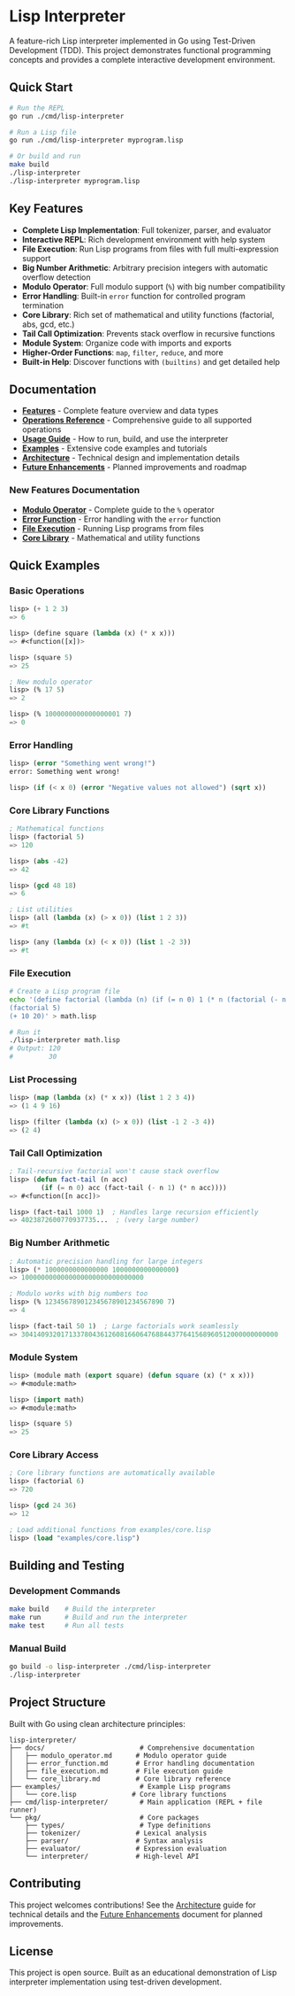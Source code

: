 # Lisp Interpreter

A feature-rich Lisp interpreter implemented in Go using Test-Driven Development (TDD). This project demonstrates functional programming concepts and provides a complete interactive development environment.

## Quick Start

```bash
# Run the REPL
go run ./cmd/lisp-interpreter

# Run a Lisp file
go run ./cmd/lisp-interpreter myprogram.lisp

# Or build and run
make build
./lisp-interpreter
./lisp-interpreter myprogram.lisp
```

## Key Features

- **Complete Lisp Implementation**: Full tokenizer, parser, and evaluator
- **Interactive REPL**: Rich development environment with help system
- **File Execution**: Run Lisp programs from files with full multi-expression support
- **Big Number Arithmetic**: Arbitrary precision integers with automatic overflow detection
- **Modulo Operator**: Full modulo support (`%`) with big number compatibility
- **Error Handling**: Built-in `error` function for controlled program termination
- **Core Library**: Rich set of mathematical and utility functions (factorial, abs, gcd, etc.)
- **Tail Call Optimization**: Prevents stack overflow in recursive functions
- **Module System**: Organize code with imports and exports
- **Higher-Order Functions**: `map`, `filter`, `reduce`, and more
- **Built-in Help**: Discover functions with `(builtins)` and get detailed help

## Documentation

- **[Features](docs/features.md)** - Complete feature overview and data types
- **[Operations Reference](docs/operations.md)** - Comprehensive guide to all supported operations
- **[Usage Guide](docs/usage.md)** - How to run, build, and use the interpreter
- **[Examples](docs/examples.md)** - Extensive code examples and tutorials
- **[Architecture](docs/architecture.md)** - Technical design and implementation details
- **[Future Enhancements](docs/future.md)** - Planned improvements and roadmap

### New Features Documentation

- **[Modulo Operator](docs/modulo_operator.md)** - Complete guide to the `%` operator
- **[Error Function](docs/error_function.md)** - Error handling with the `error` function
- **[File Execution](docs/file_execution.md)** - Running Lisp programs from files
- **[Core Library](docs/core_library.md)** - Mathematical and utility functions

## Quick Examples

### Basic Operations
```lisp
lisp> (+ 1 2 3)
=> 6

lisp> (define square (lambda (x) (* x x)))
=> #<function([x])>

lisp> (square 5)
=> 25

; New modulo operator
lisp> (% 17 5)
=> 2

lisp> (% 1000000000000000001 7)
=> 0
```

### Error Handling
```lisp
lisp> (error "Something went wrong!")
error: Something went wrong!

lisp> (if (< x 0) (error "Negative values not allowed") (sqrt x))
```

### Core Library Functions
```lisp
; Mathematical functions
lisp> (factorial 5)
=> 120

lisp> (abs -42)
=> 42

lisp> (gcd 48 18)
=> 6

; List utilities  
lisp> (all (lambda (x) (> x 0)) (list 1 2 3))
=> #t

lisp> (any (lambda (x) (< x 0)) (list 1 -2 3))
=> #t
```

### File Execution
```bash
# Create a Lisp program file
echo '(define factorial (lambda (n) (if (= n 0) 1 (* n (factorial (- n 1))))))
(factorial 5)
(+ 10 20)' > math.lisp

# Run it
./lisp-interpreter math.lisp
# Output: 120
#         30
```

### List Processing
```lisp
lisp> (map (lambda (x) (* x x)) (list 1 2 3 4))
=> (1 4 9 16)

lisp> (filter (lambda (x) (> x 0)) (list -1 2 -3 4))
=> (2 4)
```

### Tail Call Optimization  
```lisp
; Tail-recursive factorial won't cause stack overflow
lisp> (defun fact-tail (n acc)
        (if (= n 0) acc (fact-tail (- n 1) (* n acc))))
=> #<function([n acc])>

lisp> (fact-tail 1000 1)  ; Handles large recursion efficiently
=> 4023872600770937735...  ; (very large number)
```

### Big Number Arithmetic
```lisp
; Automatic precision handling for large integers
lisp> (* 1000000000000000 1000000000000000)
=> 1000000000000000000000000000000

; Modulo works with big numbers too
lisp> (% 123456789012345678901234567890 7)
=> 4

lisp> (fact-tail 50 1)  ; Large factorials work seamlessly
=> 30414093201713378043612608166064768844377641568960512000000000000
```

### Module System
```lisp
lisp> (module math (export square) (defun square (x) (* x x)))
=> #<module:math>

lisp> (import math)
=> #<module:math>

lisp> (square 5)
=> 25
```

### Core Library Access
```lisp
; Core library functions are automatically available
lisp> (factorial 6)
=> 720

lisp> (gcd 24 36)
=> 12

; Load additional functions from examples/core.lisp
lisp> (load "examples/core.lisp")
```

## Building and Testing

### Development Commands
```bash
make build    # Build the interpreter
make run      # Build and run the interpreter  
make test     # Run all tests
```

### Manual Build
```bash
go build -o lisp-interpreter ./cmd/lisp-interpreter
./lisp-interpreter
```

## Project Structure

Built with Go using clean architecture principles:

```
lisp-interpreter/
├── docs/                        # Comprehensive documentation
│   ├── modulo_operator.md      # Modulo operator guide
│   ├── error_function.md       # Error handling documentation  
│   ├── file_execution.md       # File execution guide
│   └── core_library.md         # Core library reference
├── examples/                    # Example Lisp programs
│   └── core.lisp              # Core library functions
├── cmd/lisp-interpreter/        # Main application (REPL + file runner)
└── pkg/                         # Core packages
    ├── types/                   # Type definitions
    ├── tokenizer/              # Lexical analysis
    ├── parser/                 # Syntax analysis  
    ├── evaluator/              # Expression evaluation
    └── interpreter/            # High-level API
```

## Contributing

This project welcomes contributions! See the [Architecture](docs/architecture.md) guide for technical details and the [Future Enhancements](docs/future.md) document for planned improvements.

## License

This project is open source. Built as an educational demonstration of Lisp interpreter implementation using test-driven development.
